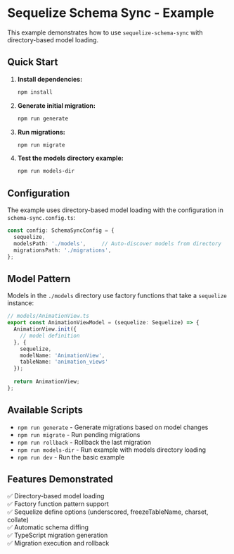 # Sequelize Schema Sync - Example

This example demonstrates how to use `sequelize-schema-sync` with directory-based model loading.

## Quick Start

1. **Install dependencies:**
   ```bash
   npm install
   ```

2. **Generate initial migration:**
   ```bash
   npm run generate
   ```

3. **Run migrations:**
   ```bash
   npm run migrate
   ```

4. **Test the models directory example:**
   ```bash
   npm run models-dir
   ```

## Configuration

The example uses directory-based model loading with the configuration in `schema-sync.config.ts`:

```typescript
const config: SchemaSyncConfig = {
  sequelize,
  modelsPath: './models',     // Auto-discover models from directory
  migrationsPath: './migrations',
};
```

## Model Pattern

Models in the `./models` directory use factory functions that take a `sequelize` instance:

```typescript
// models/AnimationView.ts
export const AnimationViewModel = (sequelize: Sequelize) => {
  AnimationView.init({
    // model definition
  }, {
    sequelize,
    modelName: 'AnimationView',
    tableName: 'animation_views'
  });
  
  return AnimationView;
};
```

## Available Scripts

- `npm run generate` - Generate migrations based on model changes
- `npm run migrate` - Run pending migrations  
- `npm run rollback` - Rollback the last migration
- `npm run models-dir` - Run example with models directory loading
- `npm run dev` - Run the basic example

## Features Demonstrated

✅ Directory-based model loading  
✅ Factory function pattern support  
✅ Sequelize define options (underscored, freezeTableName, charset, collate)  
✅ Automatic schema diffing  
✅ TypeScript migration generation  
✅ Migration execution and rollback
